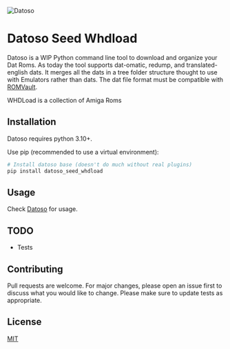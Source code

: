![Datoso](https://github.com/laromicas/datoso/blob/master/bearlogo.png)

# Datoso Seed Whdload

Datoso is a WIP Python command line tool to download and organize your Dat Roms.
As today the tool supports dat-omatic, redump, and translated-english dats.
It merges all the dats in a tree folder structure thought to use with Emulators rather than dats.
The dat file format must be compatible with [ROMVault](https://www.romvault.com/).

WHDLoad is a collection of Amiga Roms

## Installation

Datoso requires python 3.10+.

Use pip (recommended to use a virtual environment):

``` bash
# Install datoso base (doesn't do much without real plugins)
pip install datoso_seed_whdload

```

## Usage

Check [Datoso](https://github.com/laromicas/datoso) for usage.


## TODO

-   Tests

## Contributing

Pull requests are welcome. For major changes, please open an issue first to discuss what you would like to change.
Please make sure to update tests as appropriate.

## License

[MIT](https://choosealicense.com/licenses/mit/)
